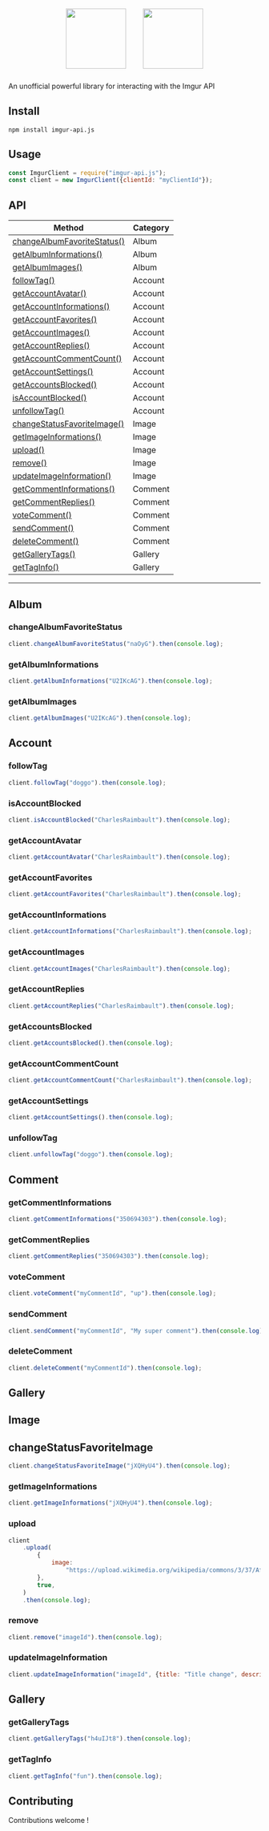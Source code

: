 <h1 align="center">
  <img height="120px" src="https://upload.wikimedia.org/wikipedia/commons/d/d9/Node.js_logo.svg" />&nbsp;&nbsp;&nbsp;&nbsp;
  <img height="120px" src="https://s.imgur.com/images/logo-1200-630.jpg?2" />
</h1>

An unofficial powerful library for interacting with the Imgur API

## Install

```
npm install imgur-api.js
```

## Usage

```javascript
const ImgurClient = require("imgur-api.js");
const client = new ImgurClient({clientId: "myClientId"});
```

## API

| Method                                                    | Category |
| --------------------------------------------------------- | -------- |
| [changeAlbumFavoriteStatus()](#changeAlbumFavoriteStatus) | Album    |
| [getAlbumInformations()](#getAlbumInformations)           | Album    |
| [getAlbumImages()](#getAlbumImages)                       | Album    |
| [followTag()](#followTag)                                 | Account  |
| [getAccountAvatar()](#getAccountAvatar)                   | Account  |
| [getAccountInformations()](#getAccountInformations)       | Account  |
| [getAccountFavorites()](#getAccountFavorites)             | Account  |
| [getAccountImages()](#getAccountImages)                   | Account  |
| [getAccountReplies()](#getAccountReplies)                 | Account  |
| [getAccountCommentCount()](#getAccountCommentCount)       | Account  |
| [getAccountSettings()](#getAccountSettings)               | Account  |
| [getAccountsBlocked()](#getAccountsBlocked)               | Account  |
| [isAccountBlocked()](#isAccountBlocked)                   | Account  |
| [unfollowTag()](#unfollowTag)                             | Account  |
| [changeStatusFavoriteImage()](#changeStatusFavoriteImage) | Image    |
| [getImageInformations()](#getImageInformations)           | Image    |
| [upload()](#upload)                                       | Image    |
| [remove()](#remove)                                       | Image    |
| [updateImageInformation()](#updateImageInformation)       | Image    |
| [getCommentInformations()](#getCommentInformations)       | Comment  |
| [getCommentReplies()](#getCommentReplies)                 | Comment  |
| [voteComment()](#voteComment)                             | Comment  |
| [sendComment()](#sendComment)                             | Comment  |
| [deleteComment()](#deleteComment)                         | Comment  |
| [getGalleryTags()](#getGalleryTags)                       | Gallery  |
| [getTagInfo()](#getTagInfo)                               | Gallery  |

---

## Album

### changeAlbumFavoriteStatus

```js
client.changeAlbumFavoriteStatus("naOyG").then(console.log);
```

### getAlbumInformations

```js
client.getAlbumInformations("U2IKcAG").then(console.log);
```

### getAlbumImages

```js
client.getAlbumImages("U2IKcAG").then(console.log);
```

## Account

### followTag

```js
client.followTag("doggo").then(console.log);
```

### isAccountBlocked

```js
client.isAccountBlocked("CharlesRaimbault").then(console.log);
```

### getAccountAvatar

```js
client.getAccountAvatar("CharlesRaimbault").then(console.log);
```

### getAccountFavorites

```js
client.getAccountFavorites("CharlesRaimbault").then(console.log);
```

### getAccountInformations

```js
client.getAccountInformations("CharlesRaimbault").then(console.log);
```

### getAccountImages

```js
client.getAccountImages("CharlesRaimbault").then(console.log);
```

### getAccountReplies

```js
client.getAccountReplies("CharlesRaimbault").then(console.log);
```

### getAccountsBlocked

```js
client.getAccountsBlocked().then(console.log);
```

### getAccountCommentCount

```js
client.getAccountCommentCount("CharlesRaimbault").then(console.log);
```

### getAccountSettings

```js
client.getAccountSettings().then(console.log);
```

### unfollowTag

```js
client.unfollowTag("doggo").then(console.log);
```

## Comment

### getCommentInformations

```js
client.getCommentInformations("350694303").then(console.log);
```

### getCommentReplies

```js
client.getCommentReplies("350694303").then(console.log);
```

### voteComment

```js
client.voteComment("myCommentId", "up").then(console.log);
```

### sendComment

```js
client.sendComment("myCommentId", "My super comment").then(console.log);
```

### deleteComment

```js
client.deleteComment("myCommentId").then(console.log);
```

## Gallery

## Image

## changeStatusFavoriteImage

```js
client.changeStatusFavoriteImage("jXQHyU4").then(console.log);
```

### getImageInformations

```js
client.getImageInformations("jXQHyU4").then(console.log);
```

### upload

```js
client
	.upload(
		{
			image:
				"https://upload.wikimedia.org/wikipedia/commons/3/37/African_Bush_Elephant.jpg",
		},
		true,
	)
	.then(console.log);
```

### remove

```js
client.remove("imageId").then(console.log);
```

### updateImageInformation

```js
client.updateImageInformation("imageId", {title: "Title change", description: "Description change"})).then(console.log);
```

## Gallery

### getGalleryTags

```js
client.getGalleryTags("h4uIJt8").then(console.log);
```

### getTagInfo

```js
client.getTagInfo("fun").then(console.log);
```

## Contributing

Contributions welcome !

